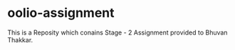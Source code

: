 # oolio-assignment
This is a Reposity which conains Stage - 2 Assignment provided to Bhuvan Thakkar.
